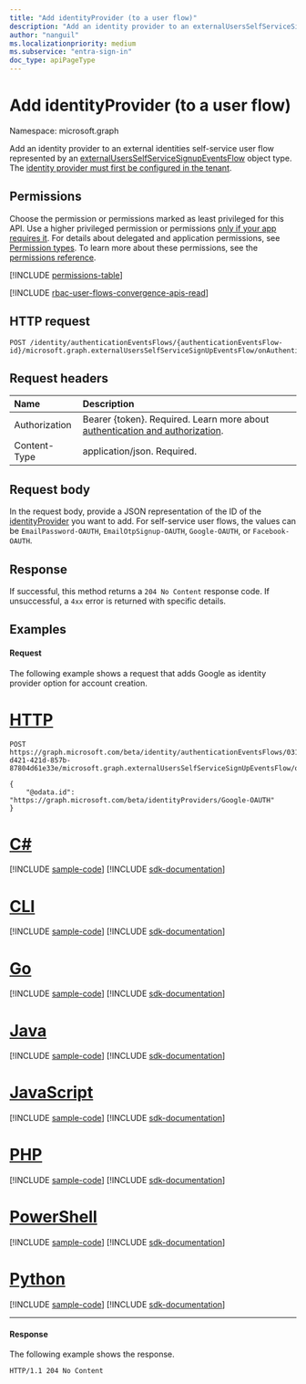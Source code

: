 ```yaml
---
title: "Add identityProvider (to a user flow)"
description: "Add an identity provider to an externalUsersSelfServiceSignupEventsFlow."
author: "nanguil"
ms.localizationpriority: medium
ms.subservice: "entra-sign-in"
doc_type: apiPageType
---
```


# Add identityProvider (to a user flow)
Namespace: microsoft.graph

Add an identity provider to an external identities self-service user flow represented by an [externalUsersSelfServiceSignupEventsFlow](../resources/externalusersselfservicesignupeventsflow.md) object type. The [identity provider must first be configured in the tenant](../api/identitycontainer-list-identityproviders.md).


## Permissions
Choose the permission or permissions marked as least privileged for this API. Use a higher privileged permission or permissions [only if your app requires it](/graph/permissions-overview#best-practices-for-using-microsoft-graph-permissions). For details about delegated and application permissions, see [Permission types](/graph/permissions-overview#permission-types). To learn more about these permissions, see the [permissions reference](/graph/permissions-reference).

<!-- { "blockType": "permissions", "name": "onauthenticationmethodloadstartexternalusersselfservicesignup_post_identityproviders" } -->
[!INCLUDE [permissions-table](../includes/permissions/onauthenticationmethodloadstartexternalusersselfservicesignup-post-identityproviders-permissions.md)]

[!INCLUDE [rbac-user-flows-convergence-apis-read](../includes/rbac-for-apis/rbac-user-flows-convergence-apis-read.md)]

## HTTP request

<!-- {
  "blockType": "ignored"
}
-->
``` http
POST /identity/authenticationEventsFlows/{authenticationEventsFlow-id}/microsoft.graph.externalUsersSelfServiceSignUpEventsFlow/onAuthenticationMethodLoadStart/microsoft.graph.onAuthenticationMethodLoadStartExternalUsersSelfServiceSignUp/identityProviders/$ref
```

## Request headers
|Name|Description|
|:---|:---|
|Authorization|Bearer {token}. Required. Learn more about [authentication and authorization](/graph/auth/auth-concepts).|
|Content-Type|application/json. Required.|

## Request body
In the request body, provide a JSON representation of the ID of the [identityProvider](../resources/identityproviderbase.md) you want to add. For self-service user flows, the values can be `EmailPassword-OAUTH`, `EmailOtpSignup-OAUTH`, `Google-OAUTH`, or `Facebook-OAUTH`.

## Response

If successful, this method returns a `204 No Content` response code. If unsuccessful, a `4xx` error is returned with specific details.

## Examples

#### Request
The following example shows a request that adds Google as identity provider option for account creation.
# [HTTP](#tab/http)
<!-- {
  "blockType": "request",
  "name": "update_authenticationeventsflow"
}
-->
``` http
POST https://graph.microsoft.com/beta/identity/authenticationEventsFlows/0313cc37-d421-421d-857b-87804d61e33e/microsoft.graph.externalUsersSelfServiceSignUpEventsFlow/onAuthenticationMethodLoadStart/microsoft.graph.onAuthenticationMethodLoadStartExternalUsersSelfServiceSignUp/identityProviders/$ref

{
    "@odata.id": "https://graph.microsoft.com/beta/identityProviders/Google-OAUTH"
}
```

# [C#](#tab/csharp)
[!INCLUDE [sample-code](../includes/snippets/csharp/update-authenticationeventsflow-csharp-snippets.md)]
[!INCLUDE [sdk-documentation](../includes/snippets/snippets-sdk-documentation-link.md)]

# [CLI](#tab/cli)
[!INCLUDE [sample-code](../includes/snippets/cli/update-authenticationeventsflow-cli-snippets.md)]
[!INCLUDE [sdk-documentation](../includes/snippets/snippets-sdk-documentation-link.md)]

# [Go](#tab/go)
[!INCLUDE [sample-code](../includes/snippets/go/update-authenticationeventsflow-go-snippets.md)]
[!INCLUDE [sdk-documentation](../includes/snippets/snippets-sdk-documentation-link.md)]

# [Java](#tab/java)
[!INCLUDE [sample-code](../includes/snippets/java/update-authenticationeventsflow-java-snippets.md)]
[!INCLUDE [sdk-documentation](../includes/snippets/snippets-sdk-documentation-link.md)]

# [JavaScript](#tab/javascript)
[!INCLUDE [sample-code](../includes/snippets/javascript/update-authenticationeventsflow-javascript-snippets.md)]
[!INCLUDE [sdk-documentation](../includes/snippets/snippets-sdk-documentation-link.md)]

# [PHP](#tab/php)
[!INCLUDE [sample-code](../includes/snippets/php/update-authenticationeventsflow-php-snippets.md)]
[!INCLUDE [sdk-documentation](../includes/snippets/snippets-sdk-documentation-link.md)]

# [PowerShell](#tab/powershell)
[!INCLUDE [sample-code](../includes/snippets/powershell/update-authenticationeventsflow-powershell-snippets.md)]
[!INCLUDE [sdk-documentation](../includes/snippets/snippets-sdk-documentation-link.md)]

# [Python](#tab/python)
[!INCLUDE [sample-code](../includes/snippets/python/update-authenticationeventsflow-python-snippets.md)]
[!INCLUDE [sdk-documentation](../includes/snippets/snippets-sdk-documentation-link.md)]

---

#### Response
The following example shows the response.
<!-- {
  "blockType": "response",
  "truncated": true
}
-->
``` http
HTTP/1.1 204 No Content
```

